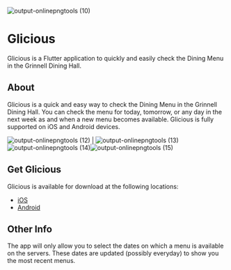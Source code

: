 ![output-onlinepngtools (10)](https://user-images.githubusercontent.com/25372543/92077772-07fe4c80-edf8-11ea-860e-f644f13a1c7d.png)

# Glicious

Glicious is a Flutter application to quickly and easily check the Dining Menu in the Grinnell Dining Hall.


## About

Glicious is a quick and easy way to check the Dining Menu in the Grinnell Dining Hall. You can check the menu for today, tomorrow, or any day in the next week as and when a new menu becomes available. Glicious is fully supported on iOS and Android devices.

![output-onlinepngtools (12)](https://user-images.githubusercontent.com/25372543/92084066-d38f8e00-ee01-11ea-8d60-1b1ea7bf815d.png) | ![output-onlinepngtools (13)](https://user-images.githubusercontent.com/25372543/92084076-d5f1e800-ee01-11ea-8370-94b8b6948939.png)![output-onlinepngtools (14)](https://user-images.githubusercontent.com/25372543/92084088-d8544200-ee01-11ea-9379-44b3aa0f0cb3.png)![output-onlinepngtools (15)](https://user-images.githubusercontent.com/25372543/92084094-d9856f00-ee01-11ea-86c6-f133ef722b2b.png)

## Get Glicious

Glicious is available for download at the following locations:

* [iOS](https://apps.apple.com/us/app/id1528601452)
* [Android](https://play.google.com/store/apps/details?id=com.appdevgrinnell.glicious)

## Other Info

The app will only allow you to select the dates on which a menu is available on the servers. These dates are updated (possibly everyday) to show you the most recent menus.
